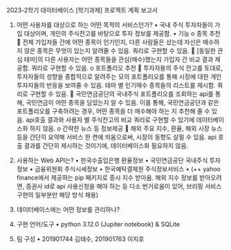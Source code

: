2023-2학기 데이터베이스
[학기과제] 프로젝트 계획 보고서
1. 어떤 사용자를 대상으로 하는 어떤 목적의 서비스인가? 
•	국내 주식 투자자들이 가입 대상이며, 개인의 주식잔고를 바탕으로 투자 정보를 제공함. 
•	기능
o	종목 추천
	전체 가입자들 간에 어떤 종목이 인기인지, 다른 사람들은 샀는데 자신은 매수하지 않은 종목은 무엇이 있는지 알려줄 수 있음. 쿼리로 구현할 수 있음.
	[동일한 관심 테마]의 다른 사용자는 어떤 종목들을 관심(매수)했는지 가입자 간 비교 결과 제공함. 쿼리로 구현할 수 있음.
o	포트폴리오 추천
	투자자들의 주식 잔고를 토대로, 투자자들의 성향을 종합적으로 알려주는 모의 포트폴리오를 통해 시장에 대한 개인투자자들의 반응을 보여줄 수 있음. 테마 별 인기매수 종목들의 리스트를 제시함. 쿼리로 구현할 수 있음.
	국민연금공단의 국내주식 포트폴리오를 조회하는 api를 통해, 국민연금이 어떤 종목을 담았는지 알 수 있음. 이를 통해, 국민연금공단과 같은 포트폴리오를 구축하려는 경우, 어떤 종목을 더 매수해야 하는 지 추천해 줄 수 있음. api호출 결과와 사용자 별 주식잔고의 비교 쿼리로 구현할 수 있기에 데이터베이스화 하지 않음.
o	간략한 뉴스 등 정보제공
	해외 주요 지수, 환율, 해외 시장 뉴스 등을 간단히 요약해 서비스 한 켠에 띄움으로써, 시장의 동향도 살필 수 있음. api 호출 결과를 간단히 제시하는 것이기에, 데이터베이스화 필요하지 않음.
2. 사용하는 Web API는?
•	한국수출입은행 환율정보
•	국민연금공단 국내주식 투자정보
•	금융위원회 주식시세정보
•	한국예탁결제원 주식정보서비스
•	(++ yahoo finance에서 제공하는 pip 패키지로 증시 지수 받아옴. 해외 지수 정보를 받아오려면, 증권사 id로 api 사용신청을 해야 하는 등 다소 번거로움이 있어, 브리핑 서비스 구현의 일부분만 해당 방식 채용)

3. 데이터베이스에는 어떤 정보를 관리하나?
4. 구현 언어/도구
•	python 3.12.0 (Jupiter notebook) & SQLite 
5. 팀 구성
•	201901744 김태수, 201901763 이지호